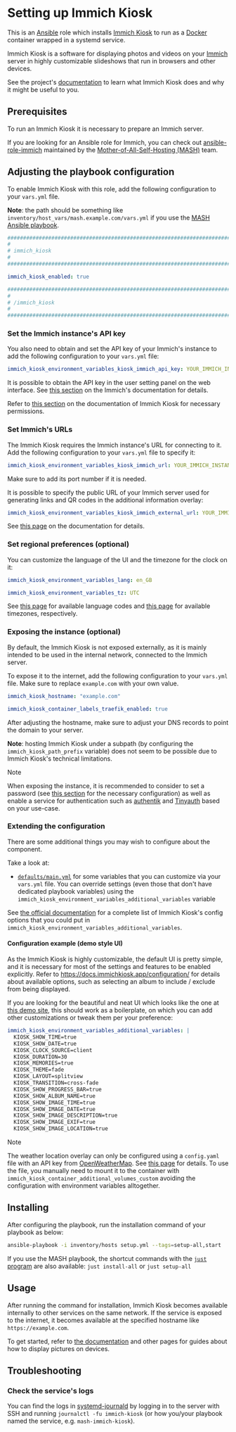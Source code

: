 <!--
SPDX-FileCopyrightText: 2020 - 2024 MDAD project contributors
SPDX-FileCopyrightText: 2020 - 2024 Slavi Pantaleev
SPDX-FileCopyrightText: 2020 Aaron Raimist
SPDX-FileCopyrightText: 2020 Chris van Dijk
SPDX-FileCopyrightText: 2020 Dominik Zajac
SPDX-FileCopyrightText: 2020 Mickaël Cornière
SPDX-FileCopyrightText: 2022 François Darveau
SPDX-FileCopyrightText: 2022 Julian Foad
SPDX-FileCopyrightText: 2022 Warren Bailey
SPDX-FileCopyrightText: 2023 Antonis Christofides
SPDX-FileCopyrightText: 2023 Felix Stupp
SPDX-FileCopyrightText: 2023 Julian-Samuel Gebühr
SPDX-FileCopyrightText: 2023 Pierre 'McFly' Marty
SPDX-FileCopyrightText: 2024 Thomas Miceli
SPDX-FileCopyrightText: 2024 - 2025 Suguru Hirahara

SPDX-License-Identifier: AGPL-3.0-or-later
-->

# Setting up Immich Kiosk

This is an [Ansible](https://www.ansible.com/) role which installs [Immich Kiosk](https://immichkiosk.app/) to run as a [Docker](https://www.docker.com/) container wrapped in a systemd service.

Immich Kiosk is a software for displaying photos and videos on your [Immich](https://immich.app) server in highly customizable slideshows that run in browsers and other devices.

See the project's [documentation](https://docs.immichkiosk.app/) to learn what Immich Kiosk does and why it might be useful to you.

## Prerequisites

To run an Immich Kiosk it is necessary to prepare an Immich server.

If you are looking for an Ansible role for Immich, you can check out [ansible-role-immich](https://github.com/mother-of-all-self-hosting/ansible-role-immich) maintained by the [Mother-of-All-Self-Hosting (MASH)](https://github.com/mother-of-all-self-hosting) team.

## Adjusting the playbook configuration

To enable Immich Kiosk with this role, add the following configuration to your `vars.yml` file.

**Note**: the path should be something like `inventory/host_vars/mash.example.com/vars.yml` if you use the [MASH Ansible playbook](https://github.com/mother-of-all-self-hosting/mash-playbook).

```yaml
########################################################################
#                                                                      #
# immich_kiosk                                                         #
#                                                                      #
########################################################################

immich_kiosk_enabled: true

########################################################################
#                                                                      #
# /immich_kiosk                                                        #
#                                                                      #
########################################################################
```

### Set the Immich instance's API key

You also need to obtain and set the API key of your Immich's instance to add the following configuration to your `vars.yml` file:

```yaml
immich_kiosk_environment_variables_kiosk_immich_api_key: YOUR_IMMICH_INSTANCE_API_KEY_HERE
```

It is possible to obtain the API key in the user setting panel on the web interface. See [this section](https://docs.immich.app/features/command-line-interface#obtain-the-api-key) on the Immich's documentation for details.

Refer to [this section](https://docs.immichkiosk.app/installation/#api-key-permissions) on the documentation of Immich Kiosk for necessary permissions.

### Set Immich's URLs

The Immich Kiosk requires the Immich instance's URL for connecting to it. Add the following configuration to your `vars.yml` file to specify it:

```yaml
immich_kiosk_environment_variables_kiosk_immich_url: YOUR_IMMICH_INSTANCE_URL_HERE:YOUR_IMMICH_INSTANCE_PORT_HERE
```

Make sure to add its port number if it is needed.

It is possible to specify the public URL of your Immich server used for generating links and QR codes in the additional information overlay:

```yaml
immich_kiosk_environment_variables_kiosk_immich_external_url: YOUR_IMMICH_INSTANCE_EXTERNAL_URL_HERE
```

See [this page](https://docs.immichkiosk.app/configuration/core/) on the documentation for details.

### Set regional preferences (optional)

You can customize the language of the UI and the timezone for the clock on it:

```yaml
immich_kiosk_environment_variables_lang: en_GB

immich_kiosk_environment_variables_tz: UTC
```

See [this page](https://raw.githubusercontent.com/damongolding/immich-kiosk/refs/heads/main/assets/locales.md) for available language codes and [this page](https://en.wikipedia.org/wiki/List_of_tz_database_time_zones#List) for available timezones, respectively.

### Exposing the instance (optional)

By default, the Immich Kiosk is not exposed externally, as it is mainly intended to be used in the internal network, connected to the Immich server.

To expose it to the internet, add the following configuration to your `vars.yml` file. Make sure to replace `example.com` with your own value.

```yaml
immich_kiosk_hostname: "example.com"

immich_kiosk_container_labels_traefik_enabled: true
```

After adjusting the hostname, make sure to adjust your DNS records to point the domain to your server.

**Note**: hosting Immich Kiosk under a subpath (by configuring the `immich_kiosk_path_prefix` variable) does not seem to be possible due to Immich Kiosk's technical limitations.

>[!NOTE]
> When exposing the instance, it is recommended to consider to set a password (see [this section](https://docs.immichkiosk.app/configuration/additional-options/#password) for the necessary configuration) as well as enable a service for authentication such as [authentik](https://goauthentik.io/) and [Tinyauth](https://tinyauth.app) based on your use-case.

### Extending the configuration

There are some additional things you may wish to configure about the component.

Take a look at:

- [`defaults/main.yml`](../defaults/main.yml) for some variables that you can customize via your `vars.yml` file. You can override settings (even those that don't have dedicated playbook variables) using the `immich_kiosk_environment_variables_additional_variables` variable

See [the official documentation](https://docs.immichkiosk.app/configuration/) for a complete list of Immich Kiosk's config options that you could put in `immich_kiosk_environment_variables_additional_variables`.

#### Configuration example (demo style UI)

As the Immich Kiosk is highly customizable, the default UI is pretty simple, and it is necessary for most of the settings and features to be enabled explicitly. Refer to <https://docs.immichkiosk.app/configuration/> for details about available options, such as selecting an album to include / exclude from being displayed.

If you are looking for the beautiful and neat UI which looks like the one at [this demo site](https://demo.immichkiosk.app/), this should work as a boilerplate, on which you can add other customizations or tweak them per your preference:

```yaml
immich_kiosk_environment_variables_additional_variables: |
  KIOSK_SHOW_TIME=true
  KIOSK_SHOW_DATE=true
  KIOSK_CLOCK_SOURCE=client
  KIOSK_DURATION=30
  KIOSK_MEMORIES=true
  KIOSK_THEME=fade
  KIOSK_LAYOUT=splitview
  KIOSK_TRANSITION=cross-fade
  KIOSK_SHOW_PROGRESS_BAR=true
  KIOSK_SHOW_ALBUM_NAME=true
  KIOSK_SHOW_IMAGE_TIME=true
  KIOSK_SHOW_IMAGE_DATE=true
  KIOSK_SHOW_IMAGE_DESCRIPTION=true
  KIOSK_SHOW_IMAGE_EXIF=true
  KIOSK_SHOW_IMAGE_LOCATION=true
```

>[!NOTE]
> The weather location overlay can only be configured using a `config.yaml` file with an API key from [OpenWeatherMap](https://openweathermap.org/). See [this page](https://docs.immichkiosk.app/configuration/weather/) for details. To use the file, you manually need to mount it to the container with `immich_kiosk_container_additional_volumes_custom` avoiding the configuration with environment variables alltogether.

## Installing

After configuring the playbook, run the installation command of your playbook as below:

```sh
ansible-playbook -i inventory/hosts setup.yml --tags=setup-all,start
```

If you use the MASH playbook, the shortcut commands with the [`just` program](https://github.com/mother-of-all-self-hosting/mash-playbook/blob/main/docs/just.md) are also available: `just install-all` or `just setup-all`

## Usage

After running the command for installation, Immich Kiosk becomes available internally to other services on the same network. If the service is exposed to the internet, it becomes available at the specified hostname like `https://example.com`.

To get started, refer to [the documentation](https://docs.immichkiosk.app/guides/digital-picture-frame-immich-kiosk-old-tablet/) and other pages for guides about how to display pictures on devices.

## Troubleshooting

### Check the service's logs

You can find the logs in [systemd-journald](https://www.freedesktop.org/software/systemd/man/systemd-journald.service.html) by logging in to the server with SSH and running `journalctl -fu immich-kiosk` (or how you/your playbook named the service, e.g. `mash-immich-kiosk`).
